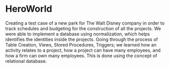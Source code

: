 # HeroWorld
Creating a test case of a new park for The Walt Disney company in order to track schedules and budgeting for the construction of all the projects. We were able to implement a database using normalization, which helps identifies the identities inside the projects. Going through the process of Table Creation, Views, Stored Procedures, Triggers; we learned how an activity relates to a project, how a project can have many employees, and how a firm can own many employees. This is done using the concept of relational database.
